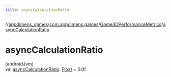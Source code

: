 ```yaml
---
title: asyncCalculationRatio
---
```

//[appdimens_games](../../../index.html)/[com.appdimens.games](../index.html)/[Game3DPerformanceMetrics](index.html)/[asyncCalculationRatio](async-calculation-ratio.html)



# asyncCalculationRatio



[androidJvm]\
val [asyncCalculationRatio](async-calculation-ratio.html): [Float](https://kotlinlang.org/api/core/kotlin-stdlib/kotlin/-float/index.html) = 0.0f



